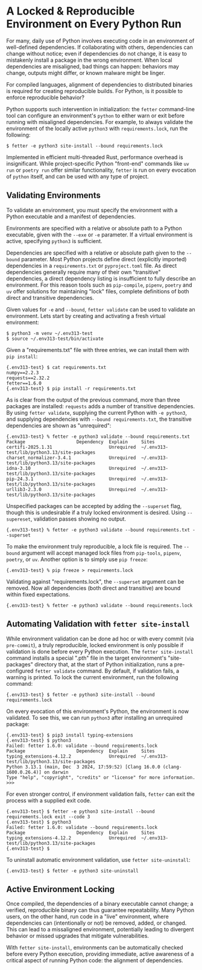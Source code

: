 
# A Locked & Reproducible Environment on Every Python Run

<!-- # Enforce a Locked & Reproducible Environment on Every Python Run -->

<!--
# Stop Running Python Blind: Ensure Package Alignment with Every Python Execution
# Stop Running Python Blind: Ensure a Reproducible Environment with Every Python Execution
# Ensure a Reproducible Environment for Every Python Run
# Make Every Python Execution Predictable and Reproducible -->

For many, daily use of Python involves executing code in an environment of well-defined dependencies. If collaborating with others, dependencies can change without notice; even if dependencies do not change, it is easy to mistakenly install a package in the wrong environment. When local dependencies are misaligned, bad things can happen: behaviors may change, outputs might differ, or known malware might be linger.

For compiled languages, alignment of dependencies to distributed binaries is required for creating reproducible builds. For Python, is it possible to enforce reproducible behavior?

Python supports such intervention in initialization: the `fetter` command-line tool can configure an environment's `python` to either warn or exit before running with misaligned dependencies. For example, to always validate the environment of the locally active `python3` with `requirements.lock`, run the following:

```shell
$ fetter -e python3 site-install --bound requirements.lock
```

Implemented in efficient multi-threaded Rust, performance overhead is insignificant. While project-specific Python "front-end" commands like `uv run` or `poetry run` offer similar functionality, `fetter` is run on every evocation of `python` itself, and can be used with any type of project.

## Validating Environments

To validate an environment, you must specify the environment with a Python executable and a manifest of dependencies.

Environments are specified with a relative or absolute path to a Python executable, given with the `--exe` or `-e` parameter. If a virtual environment is active, specifying `python3` is sufficient.

Dependencies are specified with a relative or absolute path given to the `--bound` parameter. Most Python projects define direct (explicitly imported) dependencies in a `requirements.txt` or `pyproject.toml` file. As direct dependencies generally require many of their own "transitive" dependencies, a direct dependency listing is insufficient to fully describe an environment. For this reason tools such as `pip-compile`, `pipenv`, `poetry` and `uv` offer solutions for maintaining "lock" files, complete definitions of both direct and transitive dependencies.

Given values for `-e` and `--bound`, `fetter validate` can be used to validate an environment. Lets start by creating and activating a fresh virtual environment:

```shell
$ python3 -m venv ~/.env313-test
$ source ~/.env313-test/bin/activate
```

Given a "requirements.txt" file with three entries, we can install them with `pip install`:

```
{.env313-test} $ cat requirements.txt
numpy==2.2.3
requests==2.32.2
fetter==1.6.0
{.env313-test} $ pip install -r requirements.txt
```

As is clear from the output of the previous command, more than three packages are installed: `requests` adds a number of transitive dependencies. By using `fetter validate`, supplying the current Python with `-e python3`, and supplying dependencies with `--bound requirements.txt`, the transitive dependencies are shown as "unrequired":

```shell
{.env313-test} % fetter -e python3 validate --bound requirements.txt
Package                   Dependency  Explain     Sites
certifi-2025.1.31                     Unrequired  ~/.env313-test/lib/python3.13/site-packages
charset_normalizer-3.4.1              Unrequired  ~/.env313-test/lib/python3.13/site-packages
idna-3.10                             Unrequired  ~/.env313-test/lib/python3.13/site-packages
pip-24.3.1                            Unrequired  ~/.env313-test/lib/python3.13/site-packages
urllib3-2.3.0                         Unrequired  ~/.env313-test/lib/python3.13/site-packages
```

Unspecified packages can be accepted by adding the `--superset` flag, though this is undesirable if a truly locked environment is desired. Using `--supereset`, validation passes showing no output.

```shell
{.env313-test} % fetter -e python3 validate --bound requirements.txt --superset
```

To make the environment truly reproducible, a lock file is required. The `--bound` argument will accept managed lock files from `pip-tools`, `pipenv`, `poetry`, or `uv`. Another option is to simply use `pip freeze`:

```shell
{.env313-test} % pip freeze > requirements.lock
```

Validating against "requirements.lock", the `--superset` argument can be removed. Now all dependencies (both direct and transitive) are bound within fixed expectations.

```shell
{.env313-test} % fetter -e python3 validate --bound requirements.lock
```

## Automating Validation with `fetter site-install`

While environment validation can be done ad hoc or with every commit (via `pre-commit`), a truly reproducible, locked environment is only possible if validation is done before every Python execution. The `fetter site-install` command installs a special ".pth" file in the target environment's "site-packages" directory that, at the start of Python initialization, runs a pre-configured `fetter validate` command. By default, if validation fails, a warning is printed. To lock the current environment, run the following command:

```shell
{.env313-test} $ fetter -e python3 site-install --bound requirements.lock
```

On every evocation of this environment's Python, the environment is now validated. To see this, we can run `python3` after installing an unrequired package:

```shell
{.env313-test} $ pip3 install typing-extensions
{.env313-test} $ python3
Failed: fetter 1.6.0: validate --bound requirements.lock
Package                   Dependency  Explain     Sites
typing_extensions-4.12.2              Unrequired  ~/.env313-test/lib/python3.13/site-packages
Python 3.13.1 (main, Dec  3 2024, 17:59:52) [Clang 16.0.0 (clang-1600.0.26.4)] on darwin
Type "help", "copyright", "credits" or "license" for more information.
>>>
```

For even stronger control, if environment validation fails, `fetter` can exit the process with a supplied exit code.

```shell
{.env313-test} $ fetter -e python3 site-install --bound requirements.lock exit --code 3
{.env313-test} $ python3
Failed: fetter 1.6.0: validate --bound requirements.lock
Package                   Dependency  Explain     Sites
typing_extensions-4.12.2              Unrequired  ~/.env313-test/lib/python3.13/site-packages
{.env313-test} $
```

To uninstall automatic environment validation, use `fetter site-uninstall`:

```shell
{.env313-test} $ fetter -e python3 site-uninstall
```

## Active Environment Locking

Once compiled, the dependencies of a binary executable cannot change; a verified, reproducible binary can thus guarantee repeatability. Many Python users, on the other hand, run code in a "live" environment, where dependencies can (intentionally or not) be removed, added, or changed. This can lead to a missaligned environment, potentially leading to divergent behavior or missed upgrades that mitigate vulnerabilities.

With `fetter site-install`, environments can be automatically checked before every Python execution, providing immediate, active awareness of a critical aspect of running Python code: the alignment of dependencies.




<!--
For compiled languages, dependency reproducible builds are required to establish a chain of trust between source code and binaries. Is it possible to have this in Python? While Python runs byte code instead of binaries, is it possible to enforce reproducible behavior by only running Python if the dependencies conform to an explicit definition?


For many, daily use of Python involves writing and executing code in a virtual environment. If collaborating with others, the direct dependencies of this code are documented in a `requirements.txt` or `pyproject.toml` file. If using `uv`, `poetry`, or related tools, a lock file, pinning all direct and transitive dependencies, might also be defined.

The only way to ensure reproducible behavior in Python (as well as reducing the risk of installing malware) is to validate installed virtual environment dependencies against a lock file. If we can do it fast enough, we should do it every time we run Python. That is what the `fetter site-install` command does.

The only way to avoid this in Python is to validate dependencies against a lock file. If we can do it fast enough, we should do it every time we run Python. That is what the `fetter site-install` command does.
 -->

<!--
uv:

Prior to every uv run invocation, uv will verify that the lockfile is up-to-date with the pyproject.toml, and that the environment is up-to-date with the lockfile, keeping your project in-sync without the need for manual intervention. uv run guarantees that your command is run in a consistent, locked environment.


 -->




